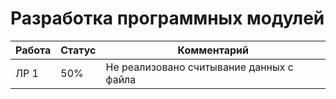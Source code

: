 # Разработка программных модулей

| Работа | Статус | Комментарий |
| ---    | ---    | ---         |
| ЛР 1   | 50%    | Не реализовано считывание данных с файла |

